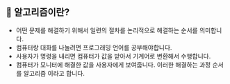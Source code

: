 ## 📌 알고리즘이란?
+ 어떤 문제를 해결하기 위해서 일련의 절차를 논리적으로 해결하는 순서를 의미합니다. 
+ 컴퓨터랑 대화를 나눌려면 프로그래밍 언어를 공부해야합니다. 
+ 사용자가 명령을 내리면 컴퓨터가 값을 받아서 기계어로 변환해서 수행합니다.
+ 컴퓨터가 모니터에 해결한 값을 사용자에게 보여줍니다. 이러한 해결하는 과정 순서를 알고리즘 이라고 합니다. 



